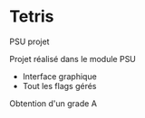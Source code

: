 # Tetris
PSU projet

Projet réalisé dans le module PSU
 - Interface graphique
 - Tout les flags gérés
 
 Obtention d'un grade A
